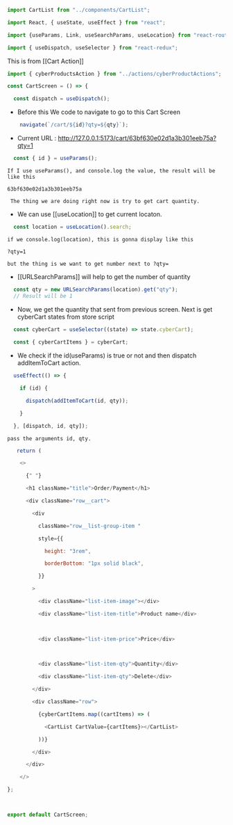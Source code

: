 ```jsx
import CartList from "../components/CartList";

import React, { useState, useEffect } from "react";

import {useParams, Link, useSearchParams, useLocation} from "react-router-dom";

import { useDispatch, useSelector } from "react-redux";
```
This is from [[Cart Action]]
```jsx
import { cyberProductsAction } from "../actions/cyberProductActions";
```


```jsx
const CartScreen = () => {

  const dispatch = useDispatch();
```

- Before this We code to navigate to go to this Cart Screen
```jsx
    navigate(`/cart/${id}?qty=${qty}`);
```
- Current URL : http://127.0.0.1:5173/cart/63bf630e02d1a3b301eeb75a?qty=1
```jsx
  const { id } = useParams();
```
	If I use useParams(), and console.log the value, the result will be like this  
```
63bf630e02d1a3b301eeb75a
```
	 The thing we are doing right now is try to get cart quantity. 

	
 - We can use  [[useLocation]] to get current locaton.   
```jsx
  const location = useLocation().search;
```

	if we console.log(location), this is gonna display like this
```
?qty=1
```
	but the thing is we want to get number next to ?qty= 
	
- [[URLSearchParams]] will help to get the number of quantity

```jsx
  const qty = new URLSearchParams(location).get("qty");
  // Result will be 1
```

- Now, we get the quantity that sent from previous screen. Next is get cyberCart states from store script
```jsx
  const cyberCart = useSelector((state) => state.cyberCart);
  
  const { cyberCartItems } = cyberCart;
```
-  We check if the id(useParams) is true or not and then dispatch addItemToCart action. 

```jsx
  useEffect(() => {

    if (id) {

      dispatch(addItemToCart(id, qty));

    }

  }, [dispatch, id, qty]);
```
	pass the arguments id, qty.
	

```jsx
   return (

    <>

      {" "}

      <h1 className="title">Order/Payment</h1>

      <div className="row__cart">

        <div

          className="row__list-group-item "

          style={{

            height: "3rem",

            borderBottom: "1px solid black",

          }}

        >

          <div className="list-item-image"></div>

          <div className="list-item-title">Product name</div>

  

          <div className="list-item-price">Price</div>

  

          <div className="list-item-qty">Quantity</div>

          <div className="list-item-qty">Delete</div>

        </div>

        <div className="row">

          {cyberCartItems.map((cartItems) => (

            <CartList CartValue={cartItems}></CartList>

          ))}

        </div>

      </div>

    </>

};

  

export default CartScreen;
```
